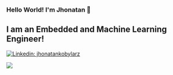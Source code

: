### Hello World! I'm Jhonatan 👋
I am an Embedded and Machine Learning Engineer! 
-------


[![Linkedin: jhonatankobylarz](https://img.shields.io/badge/-Jhonatan-informational?style=flat-square&logo=Linkedin&logoColor=white&link=https://www.linkedin.com/in/jhonatankobylarz/)](https://www.linkedin.com/in/jhonatankobylarz/)

[![](https://github-readme-stats.vercel.app/api/top-langs/?username=Jhonkr&layout=compact)](https://github.com/anuraghazra/github-readme-stats)

